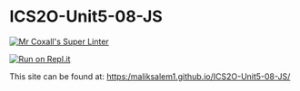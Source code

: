 # ICS2O-Unit5-08-JS

[![Mr Coxall's Super Linter](https://github.com/Kenny-Le-281/ICS2O-Unit5-08-JS/workflows/Mr%20Coxall's%20Super%20Linter/badge.svg)](https://github.com/Kenny-Le-281/ICS2O-Unit5-08-JS/actions)

[![Run on Repl.it](https://repl.it/badge/github/Kenny-Le-281/ICS2O-Unit5-08-JS)](https://repl.it/github/Kenny-Le-281/ICS2O-Unit5-08-JS)

This site can be found at: [https:/maliksalem1.github.io/ICS2O-Unit5-08-JS/](https://maliksalem1.github.io/ICS2O-Unit5-08-JS/)
